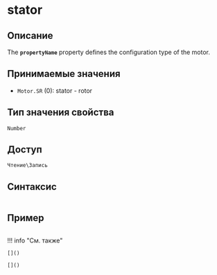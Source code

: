 # stator

## Описание
The <b>`propertyName`</b> property defines the configuration type of the motor.

## Принимаемые значения
- `Motor.SR` (0): stator - rotor

## Тип значения свойства
`Number`

## Доступ
`Чтение\Запись`

## Синтаксис
``` javascript

```
## Пример
``` javascript linenums="1"
```
!!! info "См. также"

    []()
	
	[]()